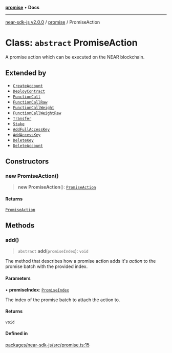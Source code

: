 [**promise**](../README.md) • **Docs**

***

[near-sdk-js v2.0.0](../../packages.md) / [promise](../README.md) / PromiseAction

# Class: `abstract` PromiseAction

A promise action which can be executed on the NEAR blockchain.

## Extended by

- [`CreateAccount`](CreateAccount.md)
- [`DeployContract`](DeployContract.md)
- [`FunctionCall`](FunctionCall.md)
- [`FunctionCallRaw`](FunctionCallRaw.md)
- [`FunctionCallWeight`](FunctionCallWeight.md)
- [`FunctionCallWeightRaw`](FunctionCallWeightRaw.md)
- [`Transfer`](Transfer.md)
- [`Stake`](Stake.md)
- [`AddFullAccessKey`](AddFullAccessKey.md)
- [`AddAccessKey`](AddAccessKey.md)
- [`DeleteKey`](DeleteKey.md)
- [`DeleteAccount`](DeleteAccount.md)

## Constructors

### new PromiseAction()

> **new PromiseAction**(): [`PromiseAction`](PromiseAction.md)

#### Returns

[`PromiseAction`](PromiseAction.md)

## Methods

### add()

> `abstract` **add**(`promiseIndex`): `void`

The method that describes how a promise action adds it's _action_ to the promise batch with the provided index.

#### Parameters

• **promiseIndex**: [`PromiseIndex`](../../utils/type-aliases/PromiseIndex.md)

The index of the promise batch to attach the action to.

#### Returns

`void`

#### Defined in

[packages/near-sdk-js/src/promise.ts:15](https://github.com/dim-daskalov/near-sdk-js/blob/c95f5e9eab115df82feb9d8dca403e7b9c8c9534/packages/near-sdk-js/src/promise.ts#L15)
